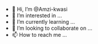 - 👋 Hi, I’m @Amzi-kwasi
- 👀 I’m interested in ...
- 🌱 I’m currently learning ...
- 💞️ I’m looking to collaborate on ...
- 📫 How to reach me ...

<!---
Amzi-kwasi/Amzi-kwasi is a ✨ special ✨ repository because its `README.md` (this file) appears on your GitHub profile.
You can click the Preview link to take a look at your changes.
--->
